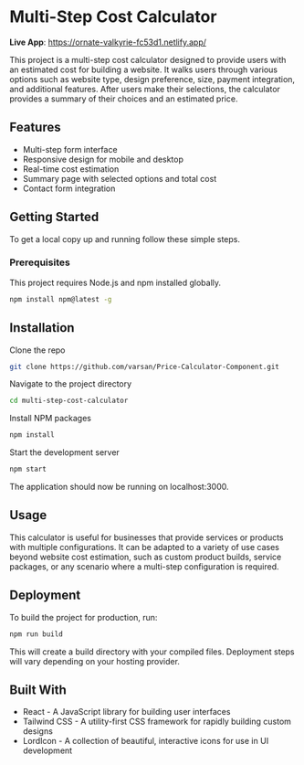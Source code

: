 # Multi-Step Cost Calculator

**Live App**: https://ornate-valkyrie-fc53d1.netlify.app/

This project is a multi-step cost calculator designed to provide users with an estimated cost for building a website. It walks users through various options such as website type, design preference, size, payment integration, and additional features. After users make their selections, the calculator provides a summary of their choices and an estimated price.

## Features

- Multi-step form interface
- Responsive design for mobile and desktop
- Real-time cost estimation
- Summary page with selected options and total cost
- Contact form integration

## Getting Started

To get a local copy up and running follow these simple steps.

### Prerequisites

This project requires Node.js and npm installed globally.

```bash
npm install npm@latest -g
```
## Installation
Clone the repo

```bash
git clone https://github.com/varsan/Price-Calculator-Component.git
```
Navigate to the project directory
```bash
cd multi-step-cost-calculator
```
Install NPM packages
```bash
npm install
```
Start the development server
```bash
npm start
```
The application should now be running on localhost:3000.

## Usage
This calculator is useful for businesses that provide services or products with multiple configurations. It can be adapted to a variety of use cases beyond website cost estimation, such as custom product builds, service packages, or any scenario where a multi-step configuration is required.

## Deployment
To build the project for production, run:

```bash
npm run build
```
This will create a build directory with your compiled files. Deployment steps will vary depending on your hosting provider.

## Built With
* React - A JavaScript library for building user interfaces
* Tailwind CSS - A utility-first CSS framework for rapidly building custom designs
* LordIcon - A collection of beautiful, interactive icons for use in UI development
